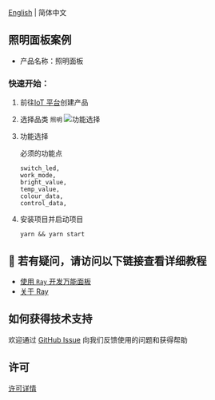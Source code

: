 [English](README.md) | 简体中文[](README_zh.md)

## 照明面板案例

- 产品名称：照明面板

### 快速开始：

1. 前往[IoT 平台](https://iot.tuya.com/)创建产品

2. 选择品类 `照明`
   ![功能选择](./images/iot01.png)
3. 功能选择

   必须的功能点

   ```
   switch_led,
   work_mode,
   bright_value,
   temp_value,
   colour_data,
   control_data,
   ```

4. 安装项目并启动项目

   ```
   yarn && yarn start
   ```

## :rocket: 若有疑问，请访问以下链接查看详细教程

- [使用 `Ray` 开发万能面板](https://developer.tuya.com/cn/miniapp-codelabs/codelabs/panelmore-guide/index.html#0)
- [关于 Ray](https://developer.tuya.com/cn/ray)

## 如何获得技术支持

欢迎通过 [GitHub Issue](https://github.com/Tuya-Community/tuya-ray-demo/issues) 向我们反馈使用的问题和获得帮助

## 许可

[许可详情](LICENSE)
